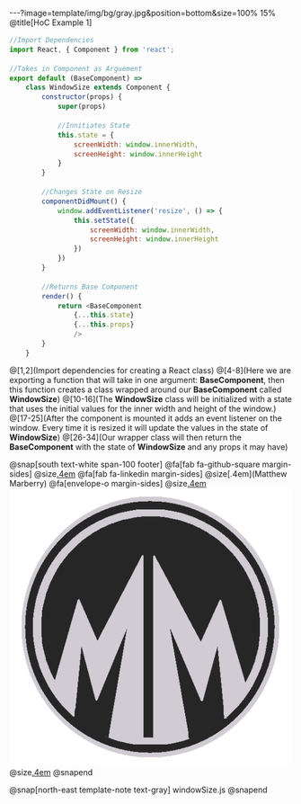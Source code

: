 ---?image=template/img/bg/gray.jpg&position=bottom&size=100% 15%
@title[HoC Example 1]

```javascript
//Import Dependencies
import React, { Component } from 'react';

//Takes in Component as Arguement
export default (BaseComponent) => 
    class WindowSize extends Component {
        constructor(props) {
            super(props)

            //Innitiates State
            this.state = {
                screenWidth: window.innerWidth,
                screenHeight: window.innerHeight
            }
        }
        
        //Changes State on Resize
        componentDidMount() {
            window.addEventListener('resize', () => {
                this.setState({
                    screenWidth: window.innerWidth,
                    screenHeight: window.innerHeight
                })
            })
        }

        //Returns Base Component
        render() {
            return <BaseComponent 
                {...this.state}
                {...this.props}
                />
        }
    }
```

@[1,2](Import dependencies for creating a React class)
@[4-8](Here we are exporting a function that will take in one argument: **BaseComponent**, then this function creates a class wrapped around our **BaseComponent** called **WindowSize**)
@[10-16](The **WindowSize** class will be initialized with a state that uses the initial values for the inner width and height of the window.)
@[17-25](After the component is mounted it adds an event listener on the window.  Every time it is resized it will update the values in the state of **WindowSize**)
@[26-34](Our wrapper class will then return the **BaseComponent** with the state of **WindowSize** and any props it may have)

@snap[south text-white span-100 footer]
@fa[fab fa-github-square margin-sides]
@size[.4em](marberrym)
@fa[fab fa-linkedin margin-sides]
@size[.4em](Matthew Marberry)
@fa[envelope-o margin-sides]
@size[.4em](marberrym@gmail.com)
<img src="/template/img/MMLogoColored.png" class="logo">
@size[.4em](matthew-marberry.com)
@snapend

@snap[north-east template-note text-gray]
windowSize.js
@snapend